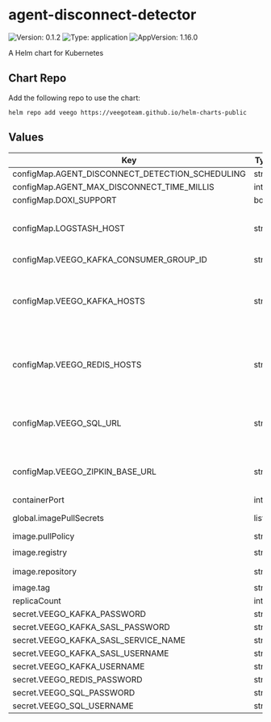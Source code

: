 # agent-disconnect-detector

![Version: 0.1.2](https://img.shields.io/badge/Version-0.1.2-informational?style=flat-square) ![Type: application](https://img.shields.io/badge/Type-application-informational?style=flat-square) ![AppVersion: 1.16.0](https://img.shields.io/badge/AppVersion-1.16.0-informational?style=flat-square)

A Helm chart for Kubernetes

## Chart Repo

Add the following repo to use the chart:

```console
helm repo add veego https://veegoteam.github.io/helm-charts-public
```

## Values

| Key | Type | Default | Description |
|-----|------|---------|-------------|
| configMap.AGENT_DISCONNECT_DETECTION_SCHEDULING | string | `"0 0/10 * * * ?"` |  |
| configMap.AGENT_MAX_DISCONNECT_TIME_MILLIS | int | `1209600000` |  |
| configMap.DOXI_SUPPORT | bool | `false` |  |
| configMap.LOGSTASH_HOST | string | `""` | The hosts of the LOGSTASH server Example --> LOGSTASH_HOST: "logstash-service:8080" |
| configMap.VEEGO_KAFKA_CONSUMER_GROUP_ID | string | `"agent-disconnect-detector-main"` |  |
| configMap.VEEGO_KAFKA_HOSTS | string | `""` | The hosts of the Kafka servers Example --> VEEGO_KAFKA_HOSTS: "kafka-node-1:9092,kafka-node-2:9092,kafka-node-3:9092,kafka-node-4:9092" |
| configMap.VEEGO_REDIS_HOSTS | string | `""` | The hosts of the Redis servers Example -->  VEEGO_REDIS_HOSTS: "redis-node-1:6379,redis-node-2:6379,redis-node-3:6379" |
| configMap.VEEGO_SQL_URL | string | `""` | The hosts of the Postgresql server Example -->  VEEGO_SQL_URL: "jdbc:postgresql://postgresql-master:5424/veegodb" |
| configMap.VEEGO_ZIPKIN_BASE_URL | string | `""` | The hosts of the ZIPKIN server Example --> VEEGO_ZIPKIN_BASE_URL: "http://localhost:9411" |
| containerPort | int | `80` |  |
| global.imagePullSecrets | list | `[]` | imagePullSecrets Example --> imagePullSecrets: [ "secret" ] |
| image.pullPolicy | string | `"Always"` |  |
| image.registry | string | `"347694409649.dkr.ecr.us-west-2.amazonaws.com"` |  |
| image.repository | string | `"veego/agent-disconnect-detector"` |  |
| image.tag | string | `"staging"` |  |
| replicaCount | int | `1` |  |
| secret.VEEGO_KAFKA_PASSWORD | string | `""` |  |
| secret.VEEGO_KAFKA_SASL_PASSWORD | string | `""` |  |
| secret.VEEGO_KAFKA_SASL_SERVICE_NAME | string | `""` |  |
| secret.VEEGO_KAFKA_SASL_USERNAME | string | `""` |  |
| secret.VEEGO_KAFKA_USERNAME | string | `""` |  |
| secret.VEEGO_REDIS_PASSWORD | string | `""` |  |
| secret.VEEGO_SQL_PASSWORD | string | `""` |  |
| secret.VEEGO_SQL_USERNAME | string | `""` |  |